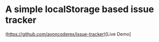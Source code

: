 # A simple localStorage based issue tracker

(https://github.com/ayoncoderex/issue-tracker)[Live Demo]
